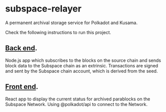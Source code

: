 # subspace-relayer

A permanent archival storage service for Polkadot and Kusama.

Check the following instructions to run this project.

## [Back end](./backend/README.md).

Node.js app which subscribes to the blocks on the source chain and sends block data to the Subspace chain as an extrinsic.
Transactions are signed and sent by the Subspace chain account, which is derived from the seed.

## [Front end](./frontend/README.md).
React app to display the current status for archived parablocks on the Subspace Network. 
Using @polkadot/api to connect to the Network.


